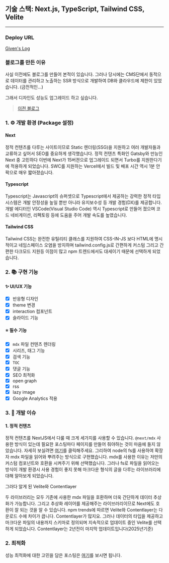## 기술 스택: Next.js, TypeScript, Tailwind CSS, Velite

---

### Deploy URL

[Given's Log](https://blog.given-log.com)

### 블로그를 만든 이유

사실 이전에도 블로그를 만들어 본적이 있습니다. 그러나 당시에는 CMS단에서 동적으로 데이터를 관리하고 노출하는 SSR 방식으로 개발하여 DB와 클라우드에 제한이 있었습니다. (금전적인...)

그래서 디자인도 성능도 업그레이드 하고 싶습니다.

> [이전 블로그](https://given-log.vercel.app/)

### 1. ⚙️ 개발 환경 (Package 설정)

#### Next

정적 컨텐츠를 다루는 사이트이므로 Static 렌더링(SSG)을 지원하고 여러 개발자들과 교류하고 싶어서 SEO를 중요하게 생각했습니다. 정적 컨텐츠 특화인 Gatsby와 만능인 Next 중 고민하다 이번에 Next가 15버젼으로 업그레이드 되면서 Turbo를 지원한다기에 적용하게 되었습니다. SWC를 지원하는 Vercel에서 빌드 및 배포 시간 역시 1분 안팍으로 매우 짧아졌습니다.

#### Typescript

Typescript는 Javascript의 슈퍼셋으로 Typescript에서 제공하는 강력한 정적 타입 시스템은 개발 안정성을 높일 뿐만 아니라 유지보수성 등 개발 경험(DX)를 제공합니다. 개발 에디터인 VSCode(Visual Studio Code) 역시 Typescript로 만들어 졌으며 코드 네비게이션, 리펙토링 등에 도움을 주어 개발 속도를 높였습니다.

#### Tailwind CSS

Tailwind CSS는 완전한 유틸리티 클래스를 지원하여 CSS-IN-JS 보다 HTML에 명시적이고 네임스페이스 오염을 방지하며 tailwind.config.js로 간편하게 커스텀 그리고 간편한 다크모드 지원등 이점이 많고 npm 트렌드에서도 대세이기 때문에 선택하게 되었습니다.

### 2. 📚 구현 기능

#### ✨ UI/UX 기능

- [x] 반응형 디자인
- [x] theme 변경
- [x] interaction 컴포넌트
- [x] 슬라이드 기능

#### ⭐️ 필수 기능

- [x] `mdx` 파일 컨텐츠 렌더링
- [x] 시리즈, 태그 기능
- [x] 검색 기능
- [x] `TOC`
- [x] 댓글 기능
- [x] SEO 최적화
- [x] open graph
- [x] rss
- [x] lazy image
- [x] Google Analytics 적용

### 3. 🌝 개발 이슈

#### 1. 정적 컨텐츠

정적 컨텐츠를 NextJS에서 다룰 때 크게 세가지를 사용할 수 있습니다. `@next/mdx` 사용한 방식이 있는데 필요한 포스팅마다 페이지를 만들어 줘야하는 것이 마음에 들지 않았습니다. 자세히 보실려면 [여기](https://blog.given-log.com/post/dev/20241120-make-blog2#MDX-%EB%A0%8C%EB%8D%94%EB%A7%81-57)를 클릭해주세요. 그리하여 node의 fs를 사용하여 확장자 mdx 파일을 읽어와 뿌려주는 방식으로 구현했습니다. mdx를 사용한 이유는 저만의 커스텀 컴포넌트와 호환을 시켜주기 위해 선택했습니다. 그러나 fs로 파일을 읽어오는 방식이 개발 환경시 사용 경험이 좋지 못해 마크다운 형식의 글을 다루는 라이브러리에 대해 알아보게 되었습니다.

그러다 알게 된 Velite와 Contentlayer

두 라이브러리는 모두 기존에 사용한 mdx 파일을 호환하며 더욱 간단하게 데이터 추상화가 가능합니다. 그리고 추상화 레이어를 제공해주는 라이브러리이므로 Next에도 호환이 잘 되는 것을 알 수 있습니다.
npm trends에 따르면 Velite와 Contentlayer는 다운로드 수에 차이가 큽니다. Contentlayer가 많지요. 그러나 데이터의 타입을 제공하고 마크다운 파일의 내용까지 스키마로 정의되며 지속적으로 업데이트 중인 Velite를 선택하게 되었습니다. Contentlayer는 2년전이 마지막 업데이트입니다(2025년기준)

### 2. 최적화

성능 최적화에 대한 고민을 담은 포스팅은 [여기](https://blog.given-log.com/post/dev/20241128-make-blog3)를 보시면 됩니다.
